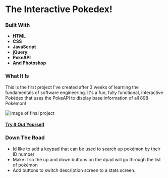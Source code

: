 # The Interactive Pokedex!

### Built With
- **HTML**
- **CSS**
- **JavaScript**
- **jQuery**
- **PokeAPI**
- **And Photoshop**

### What It Is
This is the first project I've created after 3 weeks of learning the fundamentals of software engineering. It's a fun, fully functional, interactive Pokédex that uses the PokeAPI to display base information of all 898 Pokémon!

![image of final project](https://lh3.googleusercontent.com/mDzgBgT8dh5kCFwP16gUbrvrRF9byrp84GpHvt6NHHIWxSXtC_jyWNERPLEcxknzokcp6ylyNr3ckVdOn_S6LagLw3lxqBQZ280LG0-qPFuaRkCr19vhjdjpagr2j1PBvADvxUEh=w2400)

#### [Try It Out Yourself](https://interactive-pokedex.netlify.app/)

### Down The Road
- Id like to add a keypad that can be used to search up pokémon by their ID number
- Make it so the up and down buttons on the dpad will go through the list of pokémon
- Add buttons to switch description screen to a stats screen.
